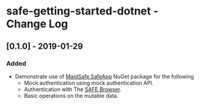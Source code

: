 # safe-getting-started-dotnet - Change Log

## [0.1.0] - 2019-01-29
### Added
- Demonstrate use of [MaidSafe.SafeApp](https://www.nuget.org/packages/MaidSafe.SafeApp/) NuGet package for the following
    - Mock authentication using mock authentication API.
    - Authentication with The [SAFE Browser](https://github.com/maidsafe/safe_browser).
    - Basic operations on the mutable data.
